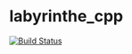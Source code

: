 # labyrinthe_cpp
 
 [![Build Status]( https://travis-ci.com/Bentur/labyrinthe_cpp.svg?token=RRfYNATzZBTKyhh7xCM1&branch=master)](https://travis-ci.com/Bentur/labyrinthe_cpp)

